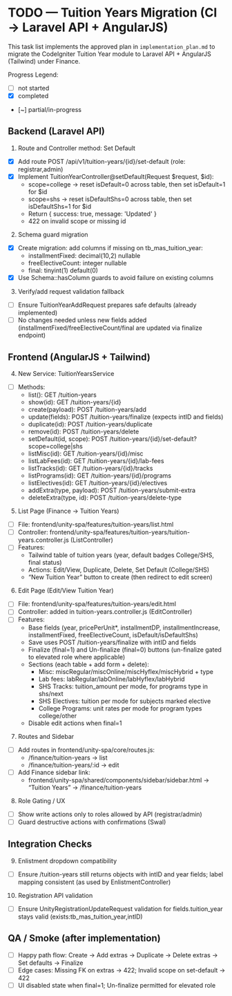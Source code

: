 # TODO — Tuition Years Migration (CI → Laravel API + AngularJS)

This task list implements the approved plan in `implementation_plan.md` to migrate the CodeIgniter Tuition Year module to Laravel API + AngularJS (Tailwind) under Finance.

Progress Legend:
- [ ] not started
- [x] completed
- [~] partial/in-progress

## Backend (Laravel API)

1) Route and Controller method: Set Default
- [x] Add route POST /api/v1/tuition-years/{id}/set-default (role: registrar,admin)
- [x] Implement TuitionYearController@setDefault(Request $request, $id):
  - scope=college → reset isDefault=0 across table, then set isDefault=1 for $id
  - scope=shs → reset isDefaultShs=0 across table, then set isDefaultShs=1 for $id
  - Return { success: true, message: 'Updated' }
  - 422 on invalid scope or missing id

2) Schema guard migration
- [x] Create migration: add columns if missing on tb_mas_tuition_year:
  - installmentFixed: decimal(10,2) nullable
  - freeElectiveCount: integer nullable
  - final: tinyint(1) default(0)
- [x] Use Schema::hasColumn guards to avoid failure on existing columns

3) Verify/add request validation fallback
- [ ] Ensure TuitionYearAddRequest prepares safe defaults (already implemented)
- [ ] No changes needed unless new fields added (installmentFixed/freeElectiveCount/final are updated via finalize endpoint)

## Frontend (AngularJS + Tailwind)

4) New Service: TuitionYearsService
- [ ] Methods:
  - list(): GET /tuition-years
  - show(id): GET /tuition-years/{id}
  - create(payload): POST /tuition-years/add
  - update(fields): POST /tuition-years/finalize (expects intID and fields)
  - duplicate(id): POST /tuition-years/duplicate
  - remove(id): POST /tuition-years/delete
  - setDefault(id, scope): POST /tuition-years/{id}/set-default?scope=college|shs
  - listMisc(id): GET /tuition-years/{id}/misc
  - listLabFees(id): GET /tuition-years/{id}/lab-fees
  - listTracks(id): GET /tuition-years/{id}/tracks
  - listPrograms(id): GET /tuition-years/{id}/programs
  - listElectives(id): GET /tuition-years/{id}/electives
  - addExtra(type, payload): POST /tuition-years/submit-extra
  - deleteExtra(type, id): POST /tuition-years/delete-type

5) List Page (Finance → Tuition Years)
- [ ] File: frontend/unity-spa/features/tuition-years/list.html
- [ ] Controller: frontend/unity-spa/features/tuition-years/tuition-years.controller.js (ListController)
- [ ] Features:
  - Tailwind table of tuition years (year, default badges College/SHS, final status)
  - Actions: Edit/View, Duplicate, Delete, Set Default (College/SHS)
  - “New Tuition Year” button to create (then redirect to edit screen)

6) Edit Page (Edit/View Tuition Year)
- [ ] File: frontend/unity-spa/features/tuition-years/edit.html
- [ ] Controller: added in tuition-years.controller.js (EditController)
- [ ] Features:
  - Base fields (year, pricePerUnit*, installmentDP, installmentIncrease, installmentFixed, freeElectiveCount, isDefault/isDefaultShs)
  - Save uses POST /tuition-years/finalize with intID and fields
  - Finalize (final=1) and Un-finalize (final=0) buttons (un-finalize gated to elevated role where applicable)
  - Sections (each table + add form + delete):
    - Misc: miscRegular/miscOnline/miscHyflex/miscHybrid + type
    - Lab fees: labRegular/labOnline/labHyflex/labHybrid
    - SHS Tracks: tuition_amount per mode, for programs type in shs/next
    - SHS Electives: tuition per mode for subjects marked elective
    - College Programs: unit rates per mode for program types college/other
  - Disable edit actions when final=1

7) Routes and Sidebar
- [ ] Add routes in frontend/unity-spa/core/routes.js:
  - /finance/tuition-years → list
  - /finance/tuition-years/:id → edit
- [ ] Add Finance sidebar link:
  - frontend/unity-spa/shared/components/sidebar/sidebar.html → “Tuition Years” → /finance/tuition-years

8) Role Gating / UX
- [ ] Show write actions only to roles allowed by API (registrar/admin)
- [ ] Guard destructive actions with confirmations (Swal)

## Integration Checks

9) Enlistment dropdown compatibility
- [ ] Ensure /tuition-years still returns objects with intID and year fields; label mapping consistent (as used by EnlistmentController)

10) Registration API validation
- [ ] Ensure UnityRegistrationUpdateRequest validation for fields.tuition_year stays valid (exists:tb_mas_tuition_year,intID)

## QA / Smoke (after implementation)
- [ ] Happy path flow: Create → Add extras → Duplicate → Delete extras → Set defaults → Finalize
- [ ] Edge cases: Missing FK on extras → 422; Invalid scope on set-default → 422
- [ ] UI disabled state when final=1; Un-finalize permitted for elevated role
